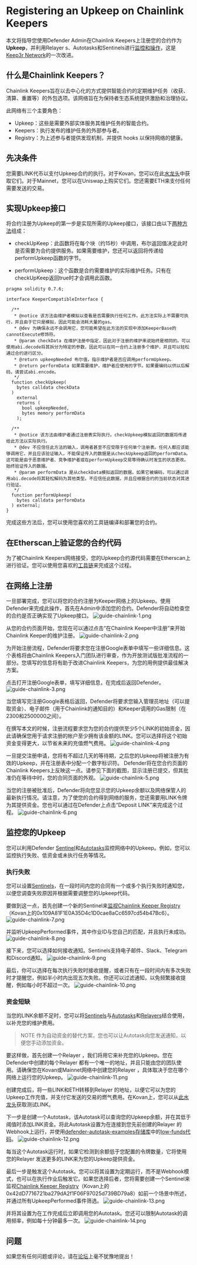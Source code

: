 # Registering an Upkeep on Chainlink Keepers
本文将指导您使用Defender Admin在Chainlink Keepers上注册您的合约作为**Upkeep**，并利用Relayer s、Autotasks和Sentinels进行[监控和操作](https://andrecronje.medium.com/scaling-keep3r-with-chainlink-2832bbc76506)，这是[Keep3r Network](https://keep3r.network/)的一次改进。

## 什么是Chainlink Keepers？
Chainlink Keepers旨在以去中心化的方式提供智能合约的定期维护任务（收获、清算、重置等）的外包选项。该网络旨在为保持者生态系统提供激励和治理协议。

此网络有三个主要角色：

* Upkeep：这些是需要外部实体服务其维护任务的智能合约。
* Keepers：执行发布的维护任务的外部参与者。
* Registry：为上述参与者提供发现机制，并提供 hooks 以保持网络的健康。

## 先决条件
您需要LINK代币以支付Upkeep合约的执行。对于Kovan，您可以在此[水龙头](https://kovan.chain.link/)中获取它们。对于Mainnet，您可以在Uniswap上购买它们。您还需要ETH来支付任何需要发送的交易。

## 实现Upkeep接口
将合约注册为Upkeep的第一步是实现所需的Upkeep接口，该接口由以下[两种方法](https://docs.chain.link/docs/chainlink-keepers/compatible-contracts/)组成：

* checkUpKeep：此函数将在每个块（约15秒）中调用，布尔返回值决定此时是否需要为合约提供服务。如果需要维护，您还可以返回将传递给performUpkeep函数的字节。

* performUpkeep：这个函数是合约需要维护的实际维护任务。只有在checkUpKeep返回true时才会调用此函数。

```
pragma solidity 0.7.6;

interface KeeperCompatibleInterface {

  /**
   * @notice 该方法由维护者模拟以查看是否需要执行任何工作。此方法实际上不需要可执行，并且由于它只是模拟，因此可能会消耗大量的gas。
   * @dev 为确保永远不会调用它，您可能希望在此方法的实现中添加KeeperBase的cannotExecute修饰符。
   * @param checkData 在维护注册中指定，因此对于注册的维护来说始终是相同的。可以使用abi.decode将其拆分为特定的参数，因此可以在同一合约上注册多个维护，并且可以轻松通过合约进行区分。
   * @return upkeepNeeded 布尔值，指示维护者是否应调用performUpkeep。
   * @return performData 如果需要维护，维护者应使用的字节。如果要编码以供以后解码，请尝试abi.encode。
   */
  function checkUpkeep(
    bytes calldata checkData
  )
    external
    returns (
      bool upkeepNeeded,
      bytes memory performData
    );

  /**
   * @notice 该方法由维护者通过注册表实际执行。checkUpkeep模拟返回的数据将传递给此方法以实际执行。
   * @dev 不应信任此方法的输入，调用者甚至不应受限于任何单个注册表。任何人都应该能够调用它，并且应该验证输入，不能保证传入的数据是从checkUpkeep返回的performData。这可能是由于恶意维护者、竞争维护者或在performUpkeep交易等待确认时发生的状态更改。始终验证传入的数据。
   * @param performData 是从checkData模拟返回的数据。如果它被编码，可以通过调用abi.decode将其轻松解码为其他类型。不应信任此数据，并且应根据合约的当前状态对其进行验证。
   */
  function performUpkeep(
    bytes calldata performData
  ) external;
}
```
完成这些方法后，您可以使用您喜欢的工具链编译和部署您的合约。

## 在Etherscan上验证您的合约代码
为了被Chainlink Keepers网络接受，您的Upkeep合约源代码需要在Etherscan上进行验证。您可以使用您喜欢的[工具链](https://hardhat.org/plugins/nomiclabs-hardhat-etherscan.html)来完成这个过程。

## 在网络上注册
一旦部署完成，您可以将您的合约注册为Keeper网络上的Upkeep。使用Defender来完成此操作，首先在Admin中添加您的合约。Defender将自动检查您的合约是否正确实现了Upkeep接口。
![guide-chainlink-1.png](img/guide-chainlink-1.png)

从您的合约页面开始，您现在可以通过点击“在Chainlink Keeper中注册”来开始Chainlink Keeper的维护注册。
![guide-chainlink-2.png](img/guide-chainlink-2.png)

为开始注册流程，Defender将要求您在注册Google表单中填写一些详细信息。这个表格将由Chainlink Keepers入门团队进行审查，作为开放测试版批准流程的一部分。您填写的信息将有助于改进Chainlink Keepers，为您的用例提供最佳解决方案。

点击打开注册Google表单，填写详细信息，在完成后返回Defender。
![guide-chainlink-3.png](img/guide-chainlink-3.png)

当您填写完注册Google表格后返回，Defender将要求您输入管理员地址（可以提取资金）、电子邮件（用于Chainlink的通知目的）和Keeper调用的Gas限制（在2300和2500000之间）。

在撰写本文的时候，注册流程要求您为您的合约提供至少5个LINK的初始资金，因此请确保您用于请求注册的帐户至少拥有该金额的LINK。您可以选择将这个初始资金变得更大，以节省未来的充值燃气费用。
![guide-chainlink-4.png](img/guide-chainlink-4.png)

一旦提交注册申请，您将有不超过几天的等待期，之后您的Upkeep将被注册为有效的Upkeep，并在注册表中分配一个数字标识符。 Defender将在您合约页面的Chainlink Keepers上反映这一点。请参见下面的截图，显示注册已提交，但其批准仍在等待中时，您的合同页面的外观。
![guide-chainlink-5.png](img/guide-chainlink-5.png)

当您的注册被批准后，Defender将向您显示您的Upkeep余额以及网络保管人的最新执行情况。请注意，为了使您的合约得到网络的服务，您还需要用LINK令牌为其提供资金。您也可以通过在Defender上点击“Deposit LINK”来完成这个过程。
![guide-chainlink-6.png](img/guide-chainlink-6.png)

## 监控您的Upkeep
您可以利用Defender [Sentinel](../../Components/Sentinel/Sentinel.md)和[Autotasks](../../Components/Autotasks/Autotasks.md)监控网络中的Upkeep。例如，您可以监控执行失败、低资金或未执行任务等情况。

### 执行失败
您可以设置[Sentinels](../../Components/Sentinel/Sentinel.md)，在一段时间内您的合同有一个或多个执行失败时通知您，以便您调查失败原因并根据需要调整您的Upkeep代码。

要做到这一点，首先创建一个新的Sentinel来[监视Chainlink Keeper Registry](https://kovan.etherscan.io/address/0xAaaD7966EBE0663b8C9C6f683FB9c3e66E03467F)（Kovan上的0x109A81F1E0A35D4c1D0cae8aCc6597cd54b47Bc6）。
![guide-chainlink-7.png](img/guide-chainlink-7.png)

并监听UpkeepPerformed事件，其中作业ID与您自己的匹配，并且执行未成功。
![guide-chainlink-8.png](img/guide-chainlink-8.png)

接下来，您可以选择如何接收通知。Sentinels支持电子邮件、Slack、Telegram和Discord通知。
![guide-chainlink-9.png](img/guide-chainlink-9.png)

最后，你可以选择在每次执行失败时接收提醒，或者只有在一段时间内有多次失败时才提醒您，例如半小时内出现五次失败。你还可以过滤通知，以免频繁接收提醒，例如每小时不超过一次。
![guide-chainlink-10.png](img/guide-chainlink-10.png)

### 资金短缺

当您的LINK余额不足时，您可以将[Sentinels](../../Components/Sentinel/Sentinel.md)与[Autotasks](../../Components/Autotasks/Autotasks.md)和[Relayers](../../Components/Relay/Relay.md)结合使用，以补充您的维护费用。

> NOTE
作为自动资金的替代方案，您也可以让Autotask向您发送通知，以便您手动添加资金。

要这样做，首先创建一个Relayer ，我们将用它来补充您的Upkeep。您在Defender中创建的每个Relayer 都有一个唯一的地址，并且只能由您的团队使用。请确保您在Kovan或Mainnet网络中创建您的Relayer ，具体取决于您在哪个网络上运行您的Upkeep。
![guide-chainlink-11.png](img/guide-chainlink-11.png)

创建完成后，将一些LINK和ETH转移到Relayer 的地址，以便它可以为您的Upkeep工作充值，并支付它发送的交易的燃气费用。在Kovan上，您可以从[此水龙头](https://kovan.chain.link/)获取测试LINK。

下一步是创建一个Autotask，该Autotask可以查询您的Upkeep余额，并在其低于阈值时添加LINK资金。将此Autotask设置为在连接到您先前创建的Relayer 的Webhook上运行，并使用[defender-autotask-examples存储库](https://github.com/OpenZeppelin/defender-autotask-examples/)中的[low-funds代码](https://github.com/OpenZeppelin/defender-autotask-examples/blob/master/chainlink/src/low-funds.js)。
![guide-chainlink-12.png](img/guide-chainlink-12.png)

每当这个Autotask运行时，如果它检测到余额低于您配置的令牌数量，它将使用您的Relayer 发送更多的LINK来为您的Upkeep提供资金。

最后一步是触发这个Autotask。您可以将其设置为定期运行，而不是Webhook模式，也可以在执行作业后触发它。如果您选择后者，您将需要创建一个Sentinel来监视[Chainlink Keeper Registry](https://kovan.etherscan.io/address/0x109A81F1E0A35D4c1D0cae8aCc6597cd54b47Bc6)（Kovan上的0x42dD7716721ba279dA2f1F06F97025d739BD79a8）如前一个场景中所述，并通过所有UpkeepPerformed事件筛选。
![guide-chainlink-13.png](img/guide-chainlink-13.png)

并将其设置为在工作完成后立即调用您的Autotask。您还可以限制Autotask的调用频率，例如每十分钟最多一次。
![guide-chainlink-14.png](img/guide-chainlink-14.png)

## 问题
如果您有任何问题或评论，请在[论坛](https://forum.openzeppelin.com/c/support/defender/36)上毫不犹豫地提出！